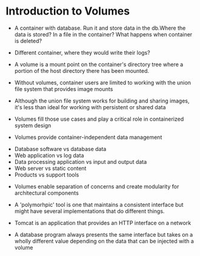 # Introduction to Volumes

- A container with database. Run it and store data in the db.Where the data is
  stored? In a file in the container? What happens when container is deleted?

- Different container, where they would write their logs?

- A volume is a mount point on the container's directory tree where a portion of
  the host directory there has been mounted.

- Without volumes, container users are limited to working with the union file
  system that provides image mounts

- Although the union file system works for building and sharing images, it's
  less than ideal for working with persistent or shared data

- Volumes fill those use cases and play a critical role in containerized system design

* Volumes provide container-independent data management

- Database software vs database data
- Web application vs log data
- Data processing application vs input and output data
- Web server vs static content
- Products vs support tools

* Volumes enable separation of concerns and create modularity for architectural components

- A 'polymorhpic' tool is one that maintains a consistent interface but might
  have several implementations that do different things.

- Tomcat is an application that provides an HTTP interface on a network

- A database program always presents the same interface but takes on a wholly
  different value depending on the data that can be injected with a volume
